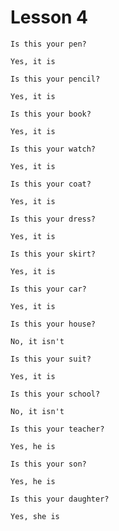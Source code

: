 # Lesson 4

```
Is this your pen?

Yes, it is
```

```
Is this your pencil?

Yes, it is
```

```
Is this your book?

Yes, it is
```

```
Is this your watch?

Yes, it is
```

```
Is this your coat?

Yes, it is
```

```
Is this your dress?

Yes, it is
```

```
Is this your skirt?

Yes, it is
```

```
Is this your car?

Yes, it is
```

```
Is this your house?

No, it isn't
```

```
Is this your suit?

Yes, it is
```

```
Is this your school?

No, it isn't
```

```
Is this your teacher?

Yes, he is
```

```
Is this your son?

Yes, he is
```

```
Is this your daughter?

Yes, she is
```
